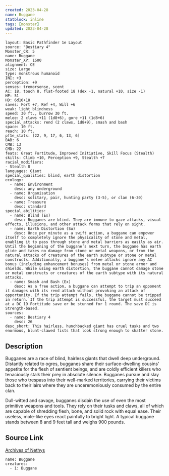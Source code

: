 ```yaml
---
created: 2023-04-28
name: Buggane
statblock: inline
tags: [monster]
updated: 2023-04-28
---
```

```statblock
layout: Basic Pathfinder 1e Layout
source: "Bestiary 4"
Monster_CR: 5
name: Buggane
Monster_XP: 1600
alignment: CE
size: Large
type: monstrous humanoid
INI: +3
perception: +9
senses: tremorsense, scent
AC: 18, touch 8, flat-footed 18 (dex -1, natural +10, size -1)
HP: 51
HD: 6d10+18
saves: Fort +7, Ref +4, Will +6
weak: light blindness
speed: 30 ft., burrow 30 ft.
melee: 2 claws +11 (1d8+6), gore +11 (1d8+6)
special_attacks: rend (2 claws, 1d8+9), smash and bash
space: 10 ft.
reach: 10 ft.
pf1e_stats: [22, 9, 17, 6, 13, 6]
BAB: 6
CMB: 13
CMD: 22
feats: Great Fortitude, Improved Initiative, Skill Focus (Stealth)
skills: Climb +10, Perception +9, Stealth +7
racial_modifiers:
- Stealth 8
languages: Giant
special_qualities: blind, earth distortion
ecology:
  - name: Environment
    desc: any underground
  - name: Organisation
    desc: solitary, pair, hunting party (3-5), or clan (6-30)
  - name: Treasure
    desc: standard
special_abilities:
  - name: Blind (Ex)
    desc: Bugganes are blind. They are immune to gaze attacks, visual effects, illusions, and other attack forms that rely on sight.
  - name: Earth Distortion (Su)
    desc: Once per minute as a swift action, a buggane can empower itself to completely ignore the physicality of stone and metal, enabling it to pass through stone and metal barriers as easily as air. Until the beginning of the buggane’s next turn, the buggane has earth glide and takes no damage from stone or metal weapons, or from the natural attacks of creatures of the earth subtype or stone or metal constructs. Additionally, a buggane’s melee attacks ignore any AC bonus (including enhancement bonuses) from metal or stone armor and shields. While using earth distortion, the buggane cannot damage stone or metal constructs or creatures of the earth subtype with its natural attacks.
  - name: Smash and Bash (Ex)
    desc: As a free action, a buggane can attempt to trip an opponent it damages with its rend attack without provoking an attack of opportunity. If the trip attempt fails, the buggane cannot be tripped in return. If the trip attempt is successful, the target must succeed at a DC 19 Fortitude save or be stunned for 1 round. The save DC is Strength-based.
sources:
  - name: Bestiary 4
    desc: 26
desc_short: This hairless, hunchbacked giant has cruel tusks and two enormous, blunt-clawed fists that look strong enough to shatter stone.
```
## Description
Bugganes are a race of blind, hairless giants that dwell deep underground. Distantly related to ogres, bugganes share their surface-dwelling cousins’ appetite for the flesh of sentient beings, and are coldly efficient killers who tenaciously stalk their prey in absolute silence. Bugganes pursue and slay those who trespass into their well-marked territories, carrying their victims back to their lairs where they are unceremoniously consumed by the entire clan.

Dull-witted and savage, bugganes disdain the use of even the most primitive weapons and tools. They rely on their tusks and claws, all of which are capable of shredding flesh, bone, and solid rock with equal ease. Their useless, mole-like eyes react painfully to bright light. A typical buggane stands between 8 and 9 feet tall and weighs 900 pounds.
## Source Link
[Archives of Nethys](https://aonprd.com/MonsterDisplay.aspx?ItemName=Buggane)
```encounter-table
name: Buggane
creatures:
  - 1: Buggane
```
